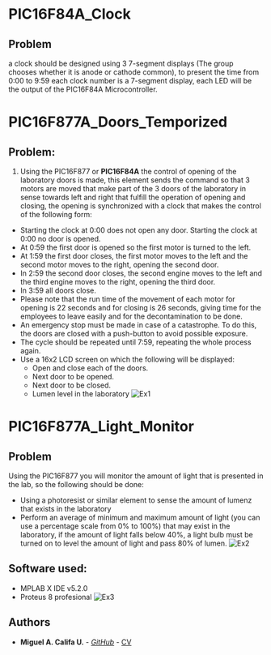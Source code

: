 # PIC16F84A_Clock
## Problem
a clock should be designed using 3 7-segment displays (The group chooses whether it is anode or cathode common), to present the time from 0:00 to 9:59 each clock number is a 7-segment display, each LED will be the output of the PIC16F84A Microcontroller.
# PIC16F877A_Doors_Temporized
## Problem:
1. Using the PIC16F877 or **PIC16F84A** the control of opening of the laboratory doors is made, this element sends the command so that 3 motors are moved that make part of the 3 doors of the laboratory in sense towards left and right that fulfill the operation of opening and closing, the opening is synchronized with a clock that makes the control of the following form:

* Starting the clock at 0:00 does not open any door.
Starting the clock at 0:00 no door is opened. 
* At 0:59 the first door is opened so the first motor is turned to the left.
* At 1:59 the first door closes, the first motor moves to the left and the second motor moves to the right, opening the second door.
* In 2:59 the second door closes, the second engine moves to the left and the third engine moves to the right, opening the third door.
* In 3:59 all doors close.
* Please note that the run time of the movement of each motor for opening is 22 seconds and for closing is 26 seconds, giving time for the employees to leave easily and for the decontamination to be done.
* An emergency stop must be made in case of a catastrophe. To do this, the doors are closed with a push-button to avoid possible exposure.
* The cycle should be repeated until 7:59, repeating the whole process again.
* Use a 16x2 LCD screen on which the following will be displayed:
    * Open and close each of the doors.
    * Next door to be opened.
    * Next door to be closed.
    * Lumen level in the laboratory
![Ex1](https://github.com/miguel5612/PIC_Excercises/blob/master/Img/Clock.PNG)
# PIC16F877A_Light_Monitor
## Problem
Using the PIC16F877 you will monitor the amount of light that is presented
in the lab, so the following should be done:
* Using a photoresist or similar element to sense the amount of lumenz that exists in the laboratory 
* Perform an average of minimum and maximum amount of light (you can use a percentage scale from 0% to 100%) that may exist in the laboratory, if the amount of light falls below 40%, a light bulb must be turned on to level the amount of light and pass 80% of lumen.
![Ex2](https://github.com/miguel5612/PIC_Excercises/blob/master/Img/Doors_Main.PNG)
## Software used:
* MPLAB X IDE v5.2.0
* Proteus 8 profesional
![Ex3](https://github.com/miguel5612/PIC_Excercises/blob/master/Img/Lamps.PNG)
## Authors
* **Miguel A. Califa U.** - [*GitHub*](https://github.com/miguel5612) - [CV](https://scienti.colciencias.gov.co/cvlac/visualizador/generarCurriculoCv.do?cod_rh=0000050477)
